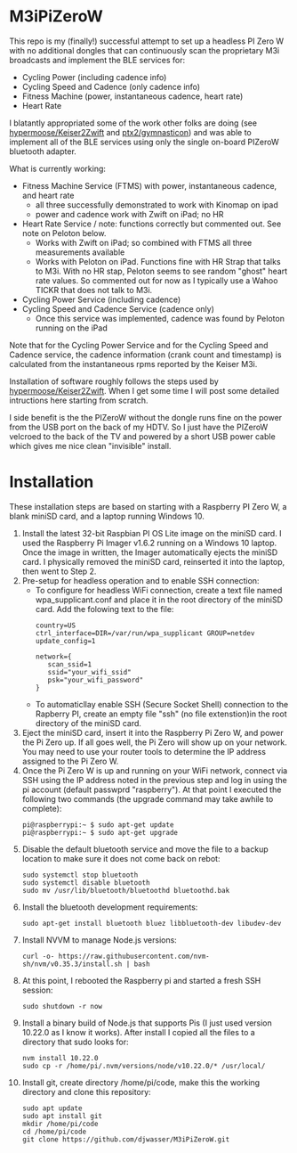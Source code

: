 # M3iPiZeroW 
This repo is my (finally!) successful attempt to set up a headless PI Zero W with no additional dongles that can continuously scan the proprietary M3i broadcasts and implement the BLE services for:
* Cycling Power (including cadence info)
* Cycling Speed and Cadence (only cadence info)
* Fitness Machine (power, instantaneous cadence, heart rate)
* Heart Rate

I blatantly appropriated some of the work other folks are doing (see [hypermoose/Keiser2Zwift](https://github.com/hypermoose/Keiser2Zwift) and [ptx2/gymnasticon](https://github.com/ptx2/gymnasticon)) and was able to implement all of the BLE services using only the single on-board PIZeroW bluetooth adapter. 

What is currently working:
* Fitness Machine Service (FTMS) with power, instantaneous cadence, and heart rate
  * all three successfully demonstrated to work with Kinomap on ipad
  * power and cadence work with Zwift on iPad; no HR
* Heart Rate Service / note: functions correctly but commented out.  See note on Peloton below.  
  * Works with Zwift on iPad; so combined with FTMS all three measurements available
  * Works with Peloton on iPad.  Functions fine with HR Strap that talks to M3i.  With no HR stap, Peloton seems to see random "ghost" heart rate values. So commented out for now as I typically use a Wahoo TICKR that does not talk to M3i.  
* Cycling Power Service (including cadence)
* Cycling Speed and Cadence Service (cadence only)
  * Once this service was implemented, cadence was found by Peloton running on the iPad

Note that for the Cycling Power Service and for the Cycling Speed and Cadence service, the cadence information (crank count and timestamp) is calculated from the instantaneous rpms reported by the Keiser M3i.

Installation of software roughly follows the steps used by [hypermoose/Keiser2Zwift](https://github.com/hypermoose/Keiser2Zwift).  When I get some time I will post some detailed intructions here starting from scratch.

I side benefit is the the PIZeroW without the dongle runs fine on the power from the USB port on the back of my HDTV.  So I just have the PIZeroW velcroed to the back of the TV and powered by a short USB power cable which gives me nice clean "invisible" install.

# Installation

These installation steps are based on starting with a Raspberry PI Zero W, a blank miniSD card, and a laptop running Windows 10.

1. Install the latest 32-bit Raspbian PI OS Lite image on the miniSD card.  I used the Raspberry Pi Imager v1.6.2 running on a Windows 10 laptop.  Once the image in written, the Imager automatically ejects the miniSD card.  I physically removed the miniSD card, reinserted it into the laptop, then went to Step 2.
2. Pre-setup for headless operation and to enable SSH connection:
    * To configure for headless WiFi connection, create a text file named wpa_supplicant.conf and place it in the root directory of the miniSD card.  Add the folowing text to the file:
        ```
        country=US
        ctrl_interface=DIR=/var/run/wpa_supplicant GROUP=netdev
        update_config=1
        
        network={
           scan_ssid=1
           ssid="your_wifi_ssid"
           psk="your_wifi_password"
        }
        ```
    * To automaticllay enable SSH (Secure Socket Shell) connection to the Rapberry PI, create an empty file "ssh" (no file extenstion)in the root directory of the miniSD card.
3. Eject the miniSD card, insert it into the Raspberry Pi Zero W, and power the Pi Zero up.  If all goes well, the Pi Zero will show up on your network.  You may need to use your router tools to determine the IP address assigned to the Pi Zero W.
4. Once the Pi Zero W is up and running on your WiFi network, connect via SSH using the IP address noted in the previous step and log in using the pi account (default passwprd "raspberry"). At that point I executed the following two commands (the upgrade command may take awhile to complete):
     ```
     pi@raspberrypi:~ $ sudo apt-get update
     pi@raspberrypi:~ $ sudo apt-get upgrade
     ```
5. Disable the default bluetooth service and move the file to a backup location to make sure it does not come back on rebot:
    ```
    sudo systemctl stop bluetooth
    sudo systemctl disable bluetooth
    sudo mv /usr/lib/bluetooth/bluetoothd bluetoothd.bak
    ```
6. Install the bluetooth development requirements:
    ```
    sudo apt-get install bluetooth bluez libbluetooth-dev libudev-dev
    ```
7. Install NVVM to manage Node.js versions:
    ```
    curl -o- https://raw.githubusercontent.com/nvm-sh/nvm/v0.35.3/install.sh | bash
    ```
8. At this point, I rebooted the Raspberry pi and started a fresh SSH session:
    ```
    sudo shutdown -r now
    ```
9.  Install a binary build of Node.js that supports Pis (I just used version 10.22.0 as I know it works).  After install I copied all the files to a directory that sudo looks for:
    ```
    nvm install 10.22.0
    sudo cp -r /home/pi/.nvm/versions/node/v10.22.0/* /usr/local/
    ```
10. Install git, create directory /home/pi/code, make this the working directory and clone this repository:
     ```
     sudo apt update
     sudo apt install git
     mkdir /home/pi/code
     cd /home/pi/code
     git clone https://github.com/djwasser/M3iPiZeroW.git
     ```

